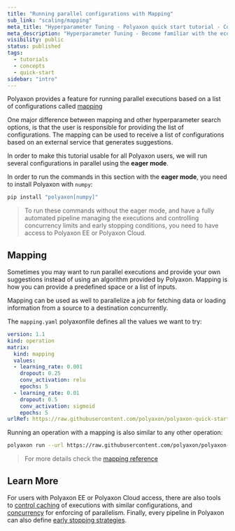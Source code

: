 ```yaml
---
title: "Running parallel configurations with Mapping"
sub_link: "scaling/mapping"
meta_title: "Hyperparameter Tuning - Polyaxon quick start tutorial - Core Concepts"
meta_description: "Hyperparameter Tuning - Become familiar with the ecosystem of Polyaxon tools with a top-level overview and useful links to get you started."
visibility: public
status: published
tags:
  - tutorials
  - concepts
  - quick-start
sidebar: "intro"
---
```


Polyaxon provides a feature for running parallel executions based on a list of configurations called [mapping](/docs/automation/mapping/)

One major difference between mapping and other hyperparameter search options, is that the user is responsible for providing the list of configurations.
The mapping can be used to receive a list of configurations based on an external service that generates suggestions. 

In order to make this tutorial usable for all Polyaxon users, 
we will run several configurations in parallel using the **eager mode**.

In order to run the commands in this section with the **eager mode**, you need to install Polyaxon with `numpy`:

```bash
pip install "polyaxon[numpy]"
```

> To run these commands without the eager mode, and have a fully automated pipeline managing the executions and controlling concurrency limits and early stopping conditions, you need to have access to Polyaxon EE or Polyaxon Cloud.

## Mapping

Sometimes you may want to run parallel executions and provide your own suggestions instead of using an algorithm provided by Polyaxon.
Mapping is how you can provide a predefined space or a list of inputs.

Mapping can be used as well to parallelize a job for fetching data or loading information from a source to a destination concurrently.

The `mapping.yaml` polyaxonfile defines all the values we want to try:

```yaml
version: 1.1
kind: operation
matrix:
  kind: mapping
  values:
  - learning_rate: 0.001
    dropout: 0.25
    conv_activation: relu
    epochs: 5
  - learning_rate: 0.01
    dropout: 0.5
    conv_activation: sigmoid
    epochs: 5
urlRef: https://raw.githubusercontent.com/polyaxon/polyaxon-quick-start/master/experimentation/typed.yaml
```

Running an operation with a mapping is also similar to any other operation:

```bash
polyaxon run --url https://raw.githubusercontent.com/polyaxon/polyaxon-quick-start/master/optimization/mapping.yaml --eager
```

> For more details check the [mapping reference](/docs/automation/mapping/)

## Learn More


For users with Polyaxon EE or Polyaxon Cloud access,
there are also tools to [control caching](/docs/automation/helpers/cache/) of executions with similar configurations,
and [concurrency](/docs/automation/helpers/concurrency/) for enforcing of parallelism.
Finally, every pipeline in Polyaxon can also define [early stopping strategies](/docs/automation/helpers/early-stopping/).
